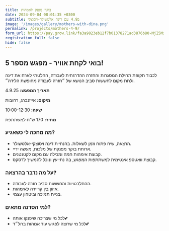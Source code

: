 ```yaml
---
title: בוקר מפנק לאמהות
date: 2024-09-04 08:01:35 +0300
subtitle: ב4.9 עם דינה אלטשולר-ויסוצקי
image: '/images/gallery/mothers-with-dina.png'
permalink: /projects/mothers-4-9/
form_url: https://pay.grow.link/fa3a9823eb12f7b01378271ad3876b80-MjI5Mzc1Ng
registration_full: false
hide: false
---
```


## בואי לקחת אוויר - מפגש מספר 5!

לכבוד תקופת תחילת המסגרות והחזרה ההדרגתית לעבודה, החלטתי לארח את דינה ולתת מקום לחששות סביב הנושא של ״חזרה לעבודה מחופשת הלידה״.

**תאריך המפגש:** 4.9.25 

**מיקום:** אייזנברג, רחובות  

**שעה:** 10:00-12:30 

**מחיר:** 170 ש"ח למשתתפת

### מה מחכה לי כשאגיע?

- הרצאה, שיח פתוח וזמן לשאלות. בהנחיית דינה ויסוצקי-אלטשולר.
- ארוחת בוקר מפנקת של מלכות, מעשה ידיי.
- קבוצת אימהות חמה ומכילה עם מקום לקטנטנים.
- קבוצת וואטספ אינטימית למשתתפות המפגש, בה נתייעץ ונוכל להמשיך לדסקס.

### על מה נדבר בהרצאה?

- ההתלבטויות והחששות סביב חזרה לעבודה.
- איזון בין קריירה לאימהות.
- בניית תמיכה וביטחון עצמי.

### למי הסדנה מתאים?

- לכל מי שצריכה שיפנקו אותה💕
- לכל מי שרוצה לפגוש עוד אמהות בחל״ד💕



